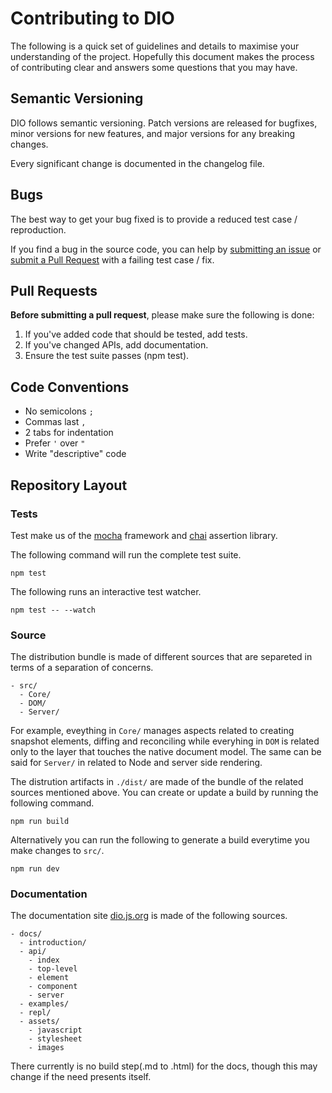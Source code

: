 # Contributing to DIO

The following is a quick set of guidelines and details to maximise your understanding of the project. Hopefully this document makes the process of contributing clear and answers some questions that you may have.

## Semantic Versioning

DIO follows semantic versioning. Patch versions are released for bugfixes, minor versions for new features, and major versions for any breaking changes.

Every significant change is documented in the changelog file.

## Bugs

The best way to get your bug fixed is to provide a reduced test case / reproduction.

If you find a bug in the source code, you can help by
[submitting an issue](#submit-issue) or [submit a Pull Request](#submit-pr) with a failing test case / fix.

## Pull Requests

**Before submitting a pull request**, please make sure the following is done:

1. If you've added code that should be tested, add tests.
1. If you've changed APIs, add documentation.
1. Ensure the test suite passes (npm test).

## Code Conventions

- No semicolons `;`
- Commas last `,`
- 2 tabs for indentation
- Prefer `'` over `"`
- Write "descriptive" code


## Repository Layout

### Tests

Test make us of the [mocha](https://mochajs.org/) framework and [chai](chaijs.com) assertion library. 

The following command will run  the complete test suite.

```
npm test
```

The following runs an interactive test watcher.

```
npm test -- --watch
```

### Source

The distribution bundle is made of different sources that are separeted in terms of a separation of concerns.

```
- src/
  - Core/
  - DOM/
  - Server/
```

For example, eveything in `Core/` manages aspects related to creating snapshot elements, diffing and reconciling while everyhing in `DOM` is related only to the layer that touches the native document model. The same can be said for `Server/` in related to Node and server side rendering.

The distrution artifacts in `./dist/` are made of the bundle of the related sources mentioned above. You can create or update a build by running the following command.

```
npm run build
```

Alternatively you can run the following to generate a build everytime you make changes to `src/`.

```
npm run dev
```

### Documentation

The documentation site [dio.js.org](https://dio.js.org) is made of the following sources.

```
- docs/
  - introduction/
  - api/
  	- index
  	- top-level
  	- element
  	- component
  	- server
  - examples/
  - repl/
  - assets/
  	- javascript
  	- stylesheet
  	- images
```

There currently is no build step(.md to .html) for the docs, though this may change if the need presents itself.
